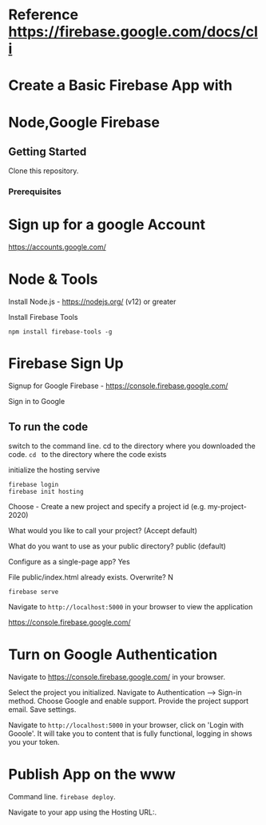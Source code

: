 # Reference https://firebase.google.com/docs/cli
# Create a Basic Firebase App with
# Node,Google Firebase

## Getting Started

Clone this repository.

### Prerequisites

# Sign up for a google Account
https://accounts.google.com/

# Node & Tools
Install Node.js - https://nodejs.org/ (v12) or greater

Install Firebase Tools
```
npm install firebase-tools -g
```

# Firebase Sign Up

Signup for Google Firebase - https://console.firebase.google.com/

Sign in to Google


## To run the code
switch to the command line. cd to the directory where you downloaded the code.
```cd ``` to the directory where the code exists

initialize the hosting servive
```
firebase login
firebase init hosting 
```

Choose - Create a new project and specify a project id (e.g. my-project-2020)

What would you like to call your project? (Accept default)

What do you want to use as your public directory? public (default)

Configure as a single-page app? Yes

File public/index.html already exists. Overwrite? N


```
firebase serve 
```

Navigate to ```http://localhost:5000``` in your browser to view the application

https://console.firebase.google.com/

# Turn on Google Authentication

Navigate to https://console.firebase.google.com/ in your browser.

Select the project you initialized. Navigate to Authentication --> Sign-in method. Choose Google and enable support. Provide the project support email. Save settings.

Navigate to ```http://localhost:5000``` in your browser, click on 'Login with Gooole'. It will take you to content that is fully functional, logging in shows you your token.

# Publish App on the www

Command line. ```firebase deploy```. 

Navigate to your app using the Hosting URL:.

